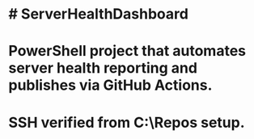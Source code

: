 # \# ServerHealthDashboard

# PowerShell project that automates server health reporting and publishes via GitHub Actions.

# 

# SSH verified from C:\\Repos setup.



